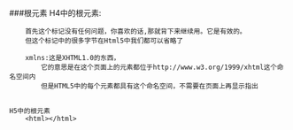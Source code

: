###根元素
	H4中的根元素:
		<html xmlns="http://www.w3.org/1999/xhtml">
		
		首先这个标记没有任何问题，你喜欢的话,那就背下来继续用。它是有效的。
		但这个标记中的很多字节在Html5中我们都可以省略了
		
		xmlns:这是XHTML1.0的东西，
			它的意思是在这个页面上的元素都位于http://www.w3.org/1999/xhtml这个命名空间内
			但是HTML5中的每个元素都具有这个命名空间，不需要在页面上再显示指出
			
			
	H5中的根元素
		<html></html>